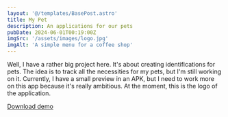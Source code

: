 ```yaml
---
layout: '@/templates/BasePost.astro'
title: My Pet
description: An applications for our pets
pubDate: 2024-06-01T00:19:00Z
imgSrc: '/assets/images/logo.jpg'
imgAlt: 'A simple menu for a coffee shop'
---
```

Well, I have a rather big project here. It's about creating identifications for pets. The idea is to track all the necessities for my pets, but I'm still working on it. Currently, I have a small preview in an APK, but I need to work more on this app because it's really ambitious. At the moment, this is the logo of the application.

<div></div>
<a href="https://drive.google.com/file/d/1bOOx6ROS2dUineNsKrBe-ucaKz05C8-h/view?usp=drive_link">Download demo</a>

